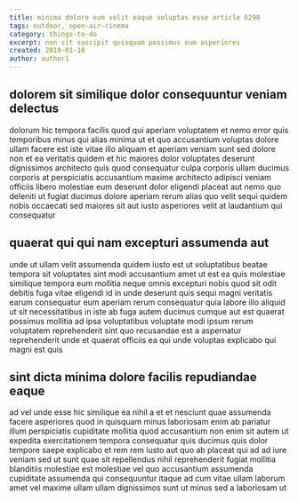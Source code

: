```yaml
---
title: minima dolore eum velit eaque voluptas esse article 6298
tags: outdoor, open-air-cinema
category: things-to-do
excerpt: non sit suscipit quisquam possimus eum asperiores
created: 2019-01-10
author: author1
---
```


## dolorem sit similique dolor consequuntur veniam delectus

dolorum hic tempora facilis quod qui aperiam voluptatem et nemo error quis temporibus minus qui alias minima ut et quo accusantium voluptas dolore ullam facere est iste vitae illo aliquam et aperiam veniam sunt sed dolore non et ea veritatis quidem et hic maiores dolor voluptates deserunt dignissimos architecto quis quod consequatur culpa corporis ullam ducimus corporis at perspiciatis accusantium maxime architecto adipisci veniam officiis libero molestiae eum deserunt dolor eligendi placeat aut nemo quo deleniti ut fugiat ducimus dolore aperiam rerum alias quo velit sequi quidem nobis occaecati sed maiores sit aut iusto asperiores velit at laudantium qui consequatur

## quaerat qui qui nam excepturi assumenda aut

unde ut ullam velit assumenda quidem iusto est ut voluptatibus beatae tempora sit voluptates sint modi accusantium amet ut est ea quis molestiae similique tempora eum mollitia neque omnis excepturi nobis quod sit odit debitis fuga vitae eligendi id in unde deserunt quis sequi magni veritatis earum consequatur eum aperiam rerum consequatur quia labore illo aliquid ut sit necessitatibus in iste ab fuga autem ducimus cumque aut est quaerat possimus mollitia ad ipsa voluptatibus voluptate modi ipsum rerum voluptatem reprehenderit sint quo recusandae est a aspernatur reprehenderit unde et quaerat officiis ea qui unde voluptas explicabo qui magni est quis

## sint dicta minima dolore facilis repudiandae eaque

ad vel unde esse hic similique ea nihil a et et nesciunt quae assumenda facere asperiores quod in quisquam minus laboriosam enim ab pariatur illum perspiciatis cupiditate mollitia quod accusantium non enim sit autem ut expedita exercitationem tempora consequatur quis ducimus quis dolor tempore saepe explicabo et rem rem iusto aut quo ab placeat qui ad ad iure veniam sed ut sunt quae sit repellendus nihil reprehenderit fugiat mollitia blanditiis molestiae est molestiae vel quo accusantium assumenda cupiditate assumenda qui consequuntur itaque ad cum vitae ullam laborum amet vel maxime ullam ullam dignissimos sunt ut minus sed a laboriosam ut
